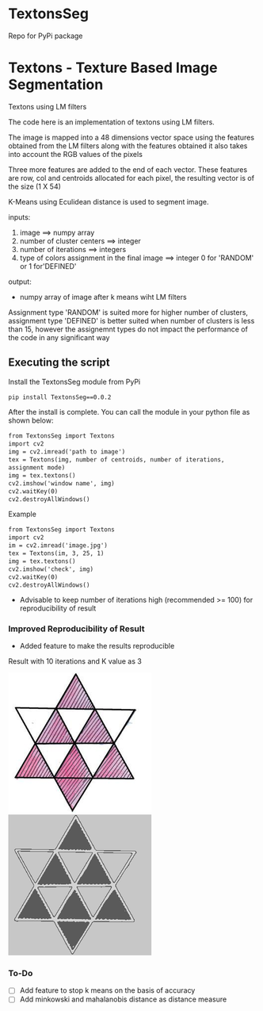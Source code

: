 # TextonsSeg
Repo for PyPi package
# Textons - Texture Based Image Segmentation
Textons using LM filters

The code here is an implementation of textons using LM filters.

The image is mapped into a 48 dimensions vector space using the features obtained from the LM filters along with the features obtained it also takes into account the RGB values of the pixels

Three more features are added to the end of each vector. These features are row, col and centroids allocated for each pixel, the resulting vector is of the size (1 X 54)

K-Means using Eculidean distance is used to segment image.

inputs:
1. image ==> numpy array
2. number of cluster centers ==> integer
3. number of iterations ==> integers
4. type of colors assignment in the final image ==> integer 0 for 'RANDOM' or 1 for'DEFINED'
            
output:
* numpy array of image after k means wiht LM filters
            
Assignment type 'RANDOM' is suited more for higher number of clusters,
assignment type 'DEFINED' is better suited when number of clusters is less than 15,
however the assignemnt types do not impact the performance of the code in any significant way


## Executing the script

Install the TextonsSeg module from PyPi 

```
pip install TextonsSeg==0.0.2
```

After the install is complete. You can call the module in your python file as shown below:

```
from TextonsSeg import Textons
import cv2
img = cv2.imread('path to image')
tex = Textons(img, number of centroids, number of iterations, assignment mode)
img = tex.textons()
cv2.imshow('window name', img)
cv2.waitKey(0)
cv2.destroyAllWindows()
```

Example 
```
from TextonsSeg import Textons
import cv2
im = cv2.imread('image.jpg')
tex = Textons(im, 3, 25, 1)
img = tex.textons()
cv2.imshow('check', img)
cv2.waitKey(0)
cv2.destroyAllWindows()
```


*  Advisable to keep number of iterations high (recommended >= 100) for reproducibility of result

### Improved Reproducibility of Result
* Added feature to make the results reproducible 



 Result with 10 iterations and K value as 3
 
 
![original image](https://github.com/BATspock/Textons-colors/blob/master/5.jpg)      ![segmented image](https://github.com/BATspock/Textons-colors/blob/master/check.png)


### To-Do
- [ ] Add feature to stop k means on the basis of accuracy
- [ ] Add minkowski and mahalanobis distance as distance measure
